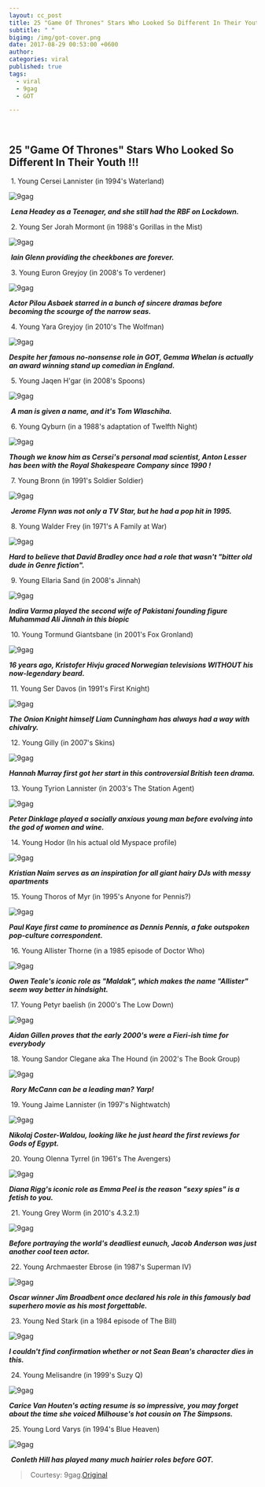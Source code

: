 ```yaml
---
layout: cc_post  
title: 25 "Game Of Thrones" Stars Who Looked So Different In Their Youth !!!
subtitle: " "
bigimg: /img/got-cover.png
date: 2017-08-29 00:53:00 +0600
author:
categories: viral
published: true
tags:
  - viral
  - 9gag
  - GOT

---
```


<style>

    article img {
    height: 100% !important;

}

</style>      ​



## 25 "Game Of Thrones" Stars Who Looked So Different In Their Youth !!!



​			1. Young Cersei Lannister (in 1994's Waterland)

![9gag](/img/got-1.png)

​	**_Lena Headey as a Teenager, and she still had the RBF on Lockdown._**



​			2. Young Ser Jorah Mormont (in 1988's Gorillas in the Mist)

![9gag](/img/got-2.png)

​			**_Iain Glenn providing the cheekbones are forever._**



​			3. Young Euron Greyjoy (in 2008's To verdener)

![9gag](/img/got-3.png)

**_Actor Pilou Asbaek starred in a bunch of sincere dramas before becoming the scourge of the narrow seas._**



​			4. Young Yara Greyjoy (in 2010's The Wolfman)

![9gag](/img/got-4.png)

**_Despite her famous no-nonsense role in GOT, Gemma Whelan is actually an award winning stand up comedian in England._**



​			5. Young Jaqen H'gar (in 2008's Spoons)

![9gag](/img/got-5.png)

​			**_A man is given a name, and it's Tom Wlaschiha._**



​			6. Young Qyburn (in a 1988's adaptation of Twelfth Night)

![9gag](/img/got-6.png)

**_Though we know him as Cersei's personal mad scientist, Anton Lesser has been with the Royal Shakespeare Company since 1990 !_**



​					7. Young Bronn (in 1991's Soldier Soldier)

![9gag](/img/got-7.png)

​	**_Jerome Flynn was not only a TV Star, but he had a pop hit in 1995._**



​				8. Young Walder Frey (in 1971's A Family at War)

![9gag](/img/got-8.png)

**_Hard to believe that David Bradley once had a role that wasn't "bitter old dude in Genre fiction"._**



​				9. Young Ellaria Sand (in 2008's Jinnah)

![9gag](/img/got-9.png)

**_Indira Varma played the second wife of Pakistani founding figure Muhammad Ali Jinnah in this biopic_**



​			10. Young Tormund Giantsbane (in 2001's Fox Gronland)

![9gag](/img/got-10.png)

**_16 years ago, Kristofer Hivju graced Norwegian televisions WITHOUT his now-legendary beard._**  



​				11. Young Ser Davos (in 1991's First Knight)

![9gag](/img/got-11.png)

**_The Onion Knight himself Liam Cunningham has always had a way with chivalry._**



​					12. Young Gilly (in 2007's Skins)

![9gag](/img/got-12.png)

**_Hannah Murray first got her start in this controversial British teen drama._**



​			13. Young Tyrion Lannister (in 2003's The Station Agent)

![9gag](/img/got-13.png)

**_Peter Dinklage played a socially anxious young man before evolving into the god of women and wine._**



​			14. Young Hodor (In his actual old Myspace profile)

![9gag](/img/got-14.png)

**_Kristian Naim serves as an inspiration for all giant hairy DJs with messy apartments_**



​			15. Young Thoros of Myr (in 1995's Anyone for Pennis?)

![9gag](/img/got-15.png)

**_Paul Kaye first came to prominence as Dennis Pennis, a fake outspoken pop-culture correspondent._**



​		16. Young Allister Thorne (in a 1985 episode of Doctor Who)

![9gag](/img/got-16.png)

**_Owen Teale's iconic role as "Maldak", which makes the name "Allister" seem way better in hindsight._**



​			17. Young Petyr baelish (in 2000's The Low Down)

![9gag](/img/got-17.png)

**_Aidan Gillen proves that the early 2000's were a Fieri-ish time for everybody_**



​	18. Young Sandor Clegane aka The Hound (in 2002's The Book Group)

![9gag](/img/got-18.png)

​				**_Rory McCann can be a leading man? Yarp!_**



​			19. Young Jaime Lannister (in 1997's Nightwatch)

![9gag](/img/got-19.png)

**_Nikolaj Coster-Waldou, looking like he just heard the first reviews for Gods of Egypt._**



​				20. Young Olenna Tyrrel (in 1961's The Avengers)

![9gag](/img/got-20.png)

**_Diana Rigg's iconic role as Emma Peel is the reason "sexy spies" is a fetish to you._**



​					21. Young Grey Worm (in 2010's 4.3.2.1)

![9gag](/img/got-21.png)

**_Before portraying the world's deadliest eunuch, Jacob Anderson was just another cool teen actor._**



​			22. Young Archmaester Ebrose (in 1987's Superman IV)

![9gag](/img/got-22.png)

**_Oscar winner Jim Broadbent once declared his role in this famously bad superhero movie as his most forgettable._**



​			23. Young Ned Stark (in a 1984 episode of The Bill)

![9gag](/img/got-23.png)

**_I couldn't find confirmation whether or not Sean Bean's character dies in this._**



​					24. Young Melisandre (in 1999's Suzy Q)

![9gag](/img/got-24.png)

**_Carice Van Houten's acting resume is so impressive, you may forget about the time she voiced Milhouse's hot cousin on The Simpsons._**



​				25. Young Lord Varys (in 1994's Blue Heaven)

![9gag](/img/got-25.png)

​		**_Conleth Hill has played many much hairier roles before GOT._**



> ​					Courtesy: 9gag.[Original](https://9gag.com/gag/aZgrGN0?sc=got ) 
